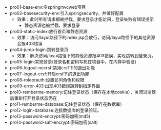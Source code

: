 - pro01-base-env:空springmvcweb项目
- pro02-basesecurity-env:引入springsecurity，并做好配置
  - 效果：此时所有请求都被拦截，要求登录才能访问，登录失败有错误提示
    - 静态资源也被拦截，要求登录
- pro03-static-index:放行首页和静态资源
  - 效果：访问/layui路径下的index.jsp会放行，访问/layui路径下的其他资源会报403错误
- pro04-jump-login:跳转登录页
  - 效果：解决访问/layui路径下的其他资源报403错误，实现跳转到登录页。
- pro05-login:实现登录(登录名和密码写死在项目中，在内存中验证)
- pro06-logout-nocrsf:禁用crsf下的退出功能
- pro07-logout-crsf:开启crsf下的退出功能
- pro08-roleorauth:设置访问角色和权限
- pro09-error-403:出现403错误跳转到指定界面
- pro10-remberme-memory:记住登录状态（保存在本地cookie），关闭浏览器后重新打开登录状态仍在
- pro11-remberme-database:记住登录状态（保存在数据库）
- pro12-login-database:连接数据库的登录验证。
- pro13-password-encrypt:密码加密(md5)
- pro14-password-salt-encrypt:密码加密(salt)